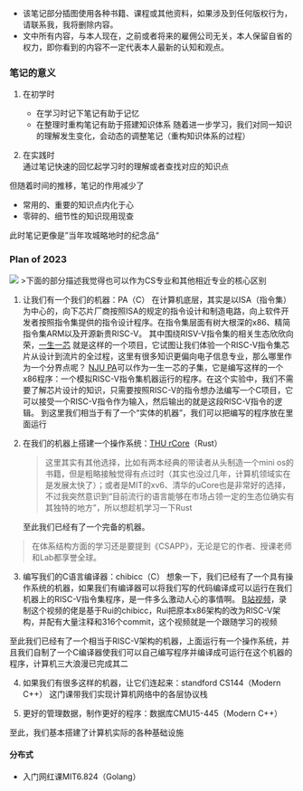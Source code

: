 + 该笔记部分插图使用各种书籍、课程或其他资料，如果涉及到任何版权行为，请联系我，我将删除内容。
+ 文中所有内容，与本人现在，之前或者将来的雇佣公司无关，本人保留自省的权力，即你看到的内容不一定代表本人最新的认知和观点。

### 笔记的意义

1. 在初学时
   + 在学习时记下笔记有助于记忆
   + 在整理时重构笔记有助于搭建知识体系
     随着进一步学习，我们对同一知识的理解发生变化，会动态的调整笔记（重构知识体系的过程）

2. 在实践时  
   通过笔记快速的回忆起学习时的理解或者查找对应的知识点

但随着时间的推移，笔记的作用减少了

+ 常用的、重要的知识点内化于心
+ 零碎的、细节性的知识现用现查

此时笔记更像是”当年攻城略地时的纪念品“

### Plan of 2023

<img src="https://cdn.jsdelivr.net/gh/zweix123/CS-notes@master/source/word of cs.png"/>
>下面的部分描述我觉得也可以作为CS专业和其他相近专业的核心区别

1. 让我们有一个我们的机器：PA（C）
	在计算机底层，其实是以ISA（指令集）为中心的，向下芯片厂商按照ISA的规定的指令设计和制造电路，向上软件开发者按照指令集提供的指令设计程序。在指令集层面有树大根深的x86、精简指令集ARM以及开源新贵RISC-V。
	其中围绕RISV-V指令集的相关生态欣欣向荣，[一生一芯](https://ysyx.oscc.cc/) 就是这样的一个项目，它试图让我们体验一个RISC-V指令集芯片从设计到流片的全过程，这里有很多知识更偏向电子信息专业，那么哪里作为一个分界点呢？
	[NJU PA](https://nju-projectn.github.io/ics-pa-gitbook/)可以作为一生一芯的子集，它是编写这样的一个x86程序：一个模拟RISC-V指令集机器运行的程序。在这个实验中，我们不需要了解芯片设计的知识，只需要按照RISC-V的指令想办法编写一个C项目，它可以接受一个RISC-V指令作为输入，然后输出的就是这段RISC-V指令的逻辑。
	到这里我们相当于有了一个“实体的机器”，我们可以把编写的程序放在里面运行
2. 在我们的机器上搭建一个操作系统：[THU rCore](http://rcore-os.cn/rCore-Tutorial-Book-v3/)（Rust）
	>这里其实有其他选择，比如有两本经典的带读者从头制造一个mini os的书籍，但是粗略接触觉得有点过时（其实也没过几年，计算机领域实在是发展太快了）；或者是MIT的xv6、清华的uCore也是非常好的选择，不过我突然意识到“目前流行的语言能够在市场占领一定的生态位确实有其独特的地方”，所以想趁机学习一下Rust
	
	至此我们已经有了一个完备的机器。

>在体系结构方面的学习还是要提到《CSAPP》，无论是它的作者、授课老师和Lab都享誉全球。

3. 编写我们的C语言编译器：chibicc（C）
	想象一下，我们已经有了一个具有操作系统的机器，如果我们有编译器可以将我们写的代码编译成可以运行在我们机器上的RISC-V指令集程序，是一件多么激动人心的事情啊。
	[B站视频](https://space.bilibili.com/296494084/channel/collectiondetail?sid=571708)，录制这个视频的佬是基于Rui的chibicc，Rui把原本x86架构的改为RISC-V架构，并配有大量注释和316个commit，这个视频就是一个跟随学习的视频

至此我们已经有了一个相当于RISC-V架构的机器，上面运行有一个操作系统，并且我们自制了一个C编译器使我们可以自己编写程序并编译成可运行在这个机器的程序，计算机三大浪漫已完成其二

4. 如果我们有很多这样的机器，让它们连起来：standford CS144（Modern C++）
	这门课带我们实现计算机网络中的各层协议栈

5. 更好的管理数据，制作更好的程序：数据库CMU15-445（Modern C++）

至此，我们基本搭建了计算机实际的各种基础设施

#### 分布式

+ 入门网红课MIT6.824（Golang）